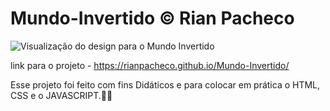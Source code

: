 # Mundo-Invertido &copy; Rian Pacheco

![Visualização do design para o Mundo Invertido](https://media-exp1.licdn.com/dms/image/C4D22AQEhHMSxwrM7ZQ/feedshare-shrink_2048_1536/0/1661891973085?e=2147483647&v=beta&t=rEYSaF2VNDST0qSb9JG2pGpqfxJ1GBmGdZFd1YLap4g)

link para o projeto - https://rianpacheco.github.io/Mundo-Invertido/

Esse projeto foi feito com fins Didáticos e para colocar em prática o HTML, CSS e o JAVASCRIPT.🚀💯
